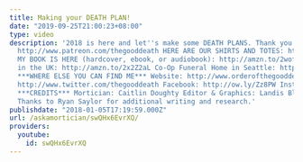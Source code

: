 ```yaml
---
title: Making your DEATH PLAN!
date: "2019-09-25T21:00:23+08:00"
type: video
description: '2018 is here and let''s make some DEATH PLANS. Thank you Patron deathlings!
  http://www.patreon.com/thegooddeath HERE ARE OUR SHIRTS AND TOTES: https://www.etsy.com/shop/TheGoodDeath
  MY BOOK IS HERE (hardcover, ebook, or audiobook): http://amzn.to/2wofRxv Pre-Order
  in the UK: http://amzn.to/2x2Z2aL Co-Op Funeral Home in Seattle: http://funerals.coop/
  ***WHERE ELSE YOU CAN FIND ME*** Website: http://www.orderofthegooddeath.com Twitter:
  http://www.twitter.com/thegooddeath Facebook: http://ow.ly/Zz8PW Instagram: http://www.instagram.com/thegooddeath
  ***CREDITS*** Mortician: Caitlin Doughty Editor & Graphics: Landis Blair (@landisblair)
  Thanks to Ryan Saylor for additional writing and research.'
publishdate: "2018-01-05T17:19:59.000Z"
url: /askamortician/swQHx6EvrXQ/
providers:
  youtube:
    id: swQHx6EvrXQ
---
```


